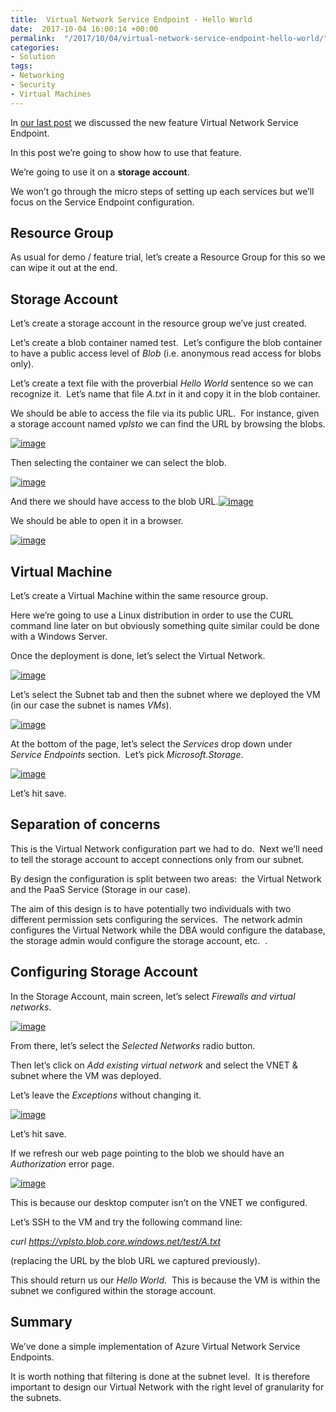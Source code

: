 ```yaml
---
title:  Virtual Network Service Endpoint - Hello World
date:  2017-10-04 16:00:14 +00:00
permalink:  "/2017/10/04/virtual-network-service-endpoint-hello-world/"
categories:
- Solution
tags:
- Networking
- Security
- Virtual Machines
---
```

In <a href="http://vincentlauzon.com/2017/10/02/vnet-service-endpoints-for-azure-sql-storage/">our last post</a> we discussed the new feature Virtual Network Service Endpoint.

In this post we’re going to show how to use that feature.

We’re going to use it on a <strong>storage account</strong>.

We won’t go through the micro steps of setting up each services but we’ll focus on the Service Endpoint configuration.
<h2>Resource Group</h2>
As usual for demo / feature trial, let’s create a Resource Group for this so we can wipe it out at the end.
<h2>Storage Account</h2>
Let’s create a storage account in the resource group we’ve just created.

Let’s create a blob container named test.  Let’s configure the blob container to have a public access level of <em>Blob</em> (i.e. anonymous read access for blobs only).

Let’s create a text file with the proverbial <em>Hello World</em> sentence so we can recognize it.  Let’s name that file <em>A.txt</em> in it and copy it in the blob container.

We should be able to access the file via its public URL.  For instance, given a storage account named <em>vplsto</em> we can find the URL by browsing the blobs.

<a href="assets/2017/10/virtual-network-service-endpoint-hello-world/image9.png"><img style="border:0 currentcolor;display:inline;background-image:none;" title="image" src="assets/2017/10/virtual-network-service-endpoint-hello-world/image_thumb9.png" alt="image" border="0" /></a>

Then selecting the container we can select the blob.

<a href="assets/2017/10/virtual-network-service-endpoint-hello-world/image10.png"><img style="border:0 currentcolor;display:inline;background-image:none;" title="image" src="assets/2017/10/virtual-network-service-endpoint-hello-world/image_thumb10.png" alt="image" border="0" /></a>

And there we should have access to the blob URL.<a href="assets/2017/10/virtual-network-service-endpoint-hello-world/image11.png"><img style="border:0 currentcolor;display:inline;background-image:none;" title="image" src="assets/2017/10/virtual-network-service-endpoint-hello-world/image_thumb11.png" alt="image" border="0" /></a>

We should be able to open it in a browser.

<a href="assets/2017/10/virtual-network-service-endpoint-hello-world/image12.png"><img style="border:0 currentcolor;display:inline;background-image:none;" title="image" src="assets/2017/10/virtual-network-service-endpoint-hello-world/image_thumb12.png" alt="image" border="0" /></a>
<h2>Virtual Machine</h2>
Let’s create a Virtual Machine within the same resource group.

Here we’re going to use a Linux distribution in order to use the CURL command line later on but obviously something quite similar could be done with a Windows Server.

Once the deployment is done, let’s select the Virtual Network.

<a href="assets/2017/10/virtual-network-service-endpoint-hello-world/image13.png"><img style="border:0 currentcolor;display:inline;background-image:none;" title="image" src="assets/2017/10/virtual-network-service-endpoint-hello-world/image_thumb13.png" alt="image" border="0" /></a>

Let’s select the Subnet tab and then the subnet where we deployed the VM (in our case the subnet is names <em>VMs</em>).

<a href="assets/2017/10/virtual-network-service-endpoint-hello-world/image14.png"><img style="border:0 currentcolor;display:inline;background-image:none;" title="image" src="assets/2017/10/virtual-network-service-endpoint-hello-world/image_thumb14.png" alt="image" border="0" /></a>

At the bottom of the page, let’s select the <em>Services</em> drop down under <em>Service Endpoints</em> section.  Let’s pick <em>Microsoft.Storage</em>.

<a href="assets/2017/10/virtual-network-service-endpoint-hello-world/image15.png"><img style="border:0 currentcolor;display:inline;background-image:none;" title="image" src="assets/2017/10/virtual-network-service-endpoint-hello-world/image_thumb15.png" alt="image" border="0" /></a>

Let’s hit save.
<h2></h2>
<h2>Separation of concerns</h2>
This is the Virtual Network configuration part we had to do.  Next we’ll need to tell the storage account to accept connections only from our subnet.

By design the configuration is split between two areas:  the Virtual Network and the PaaS Service (Storage in our case).

The aim of this design is to have potentially two individuals with two different permission sets configuring the services.  The network admin configures the Virtual Network while the DBA would configure the database, the storage admin would configure the storage account, etc.  .
<h2>Configuring Storage Account</h2>
In the Storage Account, main screen, let’s select <em>Firewalls and virtual networks</em>.

<a href="assets/2017/10/virtual-network-service-endpoint-hello-world/image16.png"><img style="margin:0;border:0 currentcolor;display:inline;background-image:none;" title="image" src="assets/2017/10/virtual-network-service-endpoint-hello-world/image_thumb16.png" alt="image" border="0" /></a>

From there, let’s select the <em>Selected Networks</em> radio button.

Then let’s click on <em>Add existing virtual network</em> and select the VNET &amp; subnet where the VM was deployed.

Let’s leave the <em>Exceptions</em> without changing it.

<a href="assets/2017/10/virtual-network-service-endpoint-hello-world/image17.png"><img style="border:0 currentcolor;display:inline;background-image:none;" title="image" src="assets/2017/10/virtual-network-service-endpoint-hello-world/image_thumb17.png" alt="image" border="0" /></a>

Let’s hit save.

If we refresh our web page pointing to the blob we should have an <em>Authorization</em> error page.

<a href="assets/2017/10/virtual-network-service-endpoint-hello-world/image18.png"><img style="border:0 currentcolor;display:inline;background-image:none;" title="image" src="assets/2017/10/virtual-network-service-endpoint-hello-world/image_thumb18.png" alt="image" border="0" /></a>

This is because our desktop computer isn’t on the VNET we configured.

Let’s SSH to the VM and try the following command line:

<em>curl https://vplsto.blob.core.windows.net/test/A.txt</em>

(replacing the URL by the blob URL we captured previously).

This should return us our <em>Hello World</em>.  This is because the VM is within the subnet we configured within the storage account.
<h2>Summary</h2>
We’ve done a simple implementation of Azure Virtual Network Service Endpoints.

It is worth nothing that filtering is done at the subnet level.  It is therefore important to design our Virtual Network with the right level of granularity for the subnets.